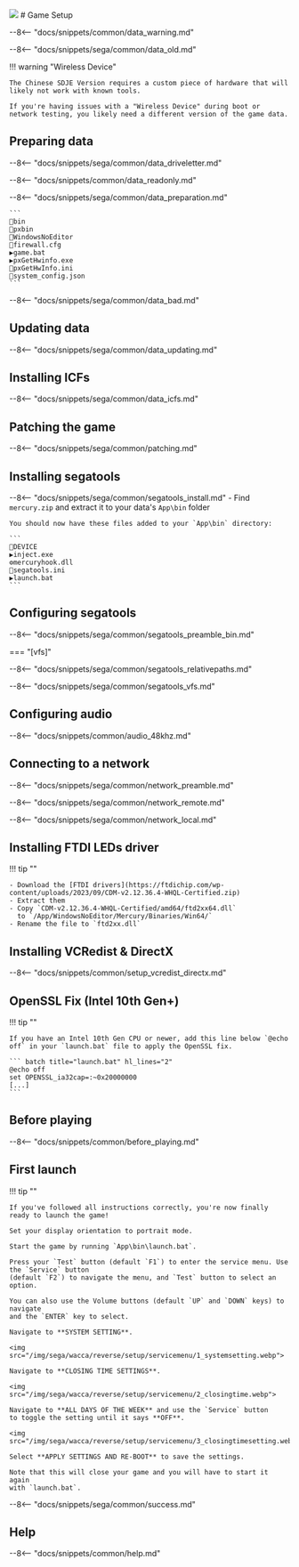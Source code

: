 <img class="header-logo" src="/img/sega/wacca/reverse/logo.webp">
# Game Setup

--8<-- "docs/snippets/common/data_warning.md"

--8<-- "docs/snippets/sega/common/data_old.md"

!!! warning "Wireless Device"
    
    The Chinese SDJE Version requires a custom piece of hardware that will likely not work with known tools.

    If you're having issues with a "Wireless Device" during boot or network testing, you likely need a different version of the game data.

## Preparing data

--8<-- "docs/snippets/sega/common/data_driveletter.md"

--8<-- "docs/snippets/common/data_readonly.md"

--8<-- "docs/snippets/sega/common/data_preparation.md"

    ```
    📂bin
    📂pxbin
    📂WindowsNoEditor
    📄firewall.cfg
    ▶️game.bat
    ▶️pxGetHwinfo.exe
    📝pxGetHwInfo.ini
    📄system_config.json
    ```

--8<-- "docs/snippets/sega/common/data_bad.md"

## Updating data

--8<-- "docs/snippets/sega/common/data_updating.md"

## Installing ICFs

--8<-- "docs/snippets/sega/common/data_icfs.md"

## Patching the game

--8<-- "docs/snippets/sega/common/patching.md"

## Installing segatools

--8<-- "docs/snippets/sega/common/segatools_install.md"
    - Find `mercury.zip` and extract it to your data's `App\bin` folder

    You should now have these files added to your `App\bin` directory:

    ```
    📂DEVICE
    ▶️inject.exe
    ⚙️mercuryhook.dll
    📝segatools.ini
    ▶️launch.bat
    ```

## Configuring segatools

--8<-- "docs/snippets/sega/common/segatools_preamble_bin.md"

=== "[vfs]"

--8<-- "docs/snippets/sega/common/segatools_relativepaths.md"

--8<-- "docs/snippets/sega/common/segatools_vfs.md"

## Configuring audio

--8<-- "docs/snippets/common/audio_48khz.md"

## Connecting to a network

--8<-- "docs/snippets/sega/common/network_preamble.md"

--8<-- "docs/snippets/sega/common/network_remote.md"

--8<-- "docs/snippets/sega/common/network_local.md"

## Installing FTDI LEDs driver

!!! tip ""

    - Download the [FTDI drivers](https://ftdichip.com/wp-content/uploads/2023/09/CDM-v2.12.36.4-WHQL-Certified.zip)
    - Extract them
    - Copy `CDM-v2.12.36.4-WHQL-Certified/amd64/ftd2xx64.dll`  
      to `/App/WindowsNoEditor/Mercury/Binaries/Win64/`
    - Rename the file to `ftd2xx.dll`

## Installing VCRedist & DirectX

--8<-- "docs/snippets/common/setup_vcredist_directx.md"

## OpenSSL Fix (Intel 10th Gen+)

!!! tip ""

    If you have an Intel 10th Gen CPU or newer, add this line below `@echo off` in your `launch.bat` file to apply the OpenSSL fix.

    ``` batch title="launch.bat" hl_lines="2"
    @echo off
    set OPENSSL_ia32cap=:~0x20000000
    [...]
    ```

## Before playing

--8<-- "docs/snippets/common/before_playing.md"

## First launch

!!! tip ""

    If you've followed all instructions correctly, you're now finally ready to launch the game!

    Set your display orientation to portrait mode.

    Start the game by running `App\bin\launch.bat`.

    Press your `Test` button (default `F1`) to enter the service menu. Use the `Service` button
    (default `F2`) to navigate the menu, and `Test` button to select an option.

    You can also use the Volume buttons (default `UP` and `DOWN` keys) to navigate
    and the `ENTER` key to select.

    Navigate to **SYSTEM SETTING**.

    <img src="/img/sega/wacca/reverse/setup/servicemenu/1_systemsetting.webp">

    Navigate to **CLOSING TIME SETTINGS**.

    <img src="/img/sega/wacca/reverse/setup/servicemenu/2_closingtime.webp">

    Navigate to **ALL DAYS OF THE WEEK** and use the `Service` button
    to toggle the setting until it says **OFF**.

    <img src="/img/sega/wacca/reverse/setup/servicemenu/3_closingtimesetting.webp">

    Select **APPLY SETTINGS AND RE-BOOT** to save the settings.

    Note that this will close your game and you will have to start it again
    with `launch.bat`.

--8<-- "docs/snippets/sega/common/success.md"

## Help

--8<-- "docs/snippets/common/help.md"
